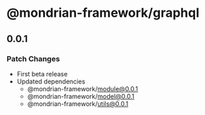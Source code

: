 # @mondrian-framework/graphql

## 0.0.1

### Patch Changes

- First beta release
- Updated dependencies
  - @mondrian-framework/module@0.0.1
  - @mondrian-framework/model@0.0.1
  - @mondrian-framework/utils@0.0.1
